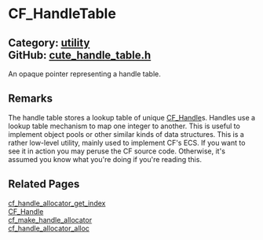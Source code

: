 [](../header.md ':include')

# CF_HandleTable

Category: [utility](/api_reference?id=utility)  
GitHub: [cute_handle_table.h](https://github.com/RandyGaul/cute_framework/blob/master/include/cute_handle_table.h)  
---

An opaque pointer representing a handle table.

## Remarks

The handle table stores a lookup table of unique [CF_Handle](/utility/cf_handle.md)s. Handles use a lookup table mechanism
to map one integer to another. This is useful to implement object pools or other similar kinds of
data structures. This is a rather low-level utility, mainly used to implement CF's ECS. If you want
to see it in action you may peruse the CF source code. Otherwise, it's assumed you know what you're
doing if you're reading this.

## Related Pages

[cf_handle_allocator_get_index](/utility/cf_handle_allocator_get_index.md)  
[CF_Handle](/utility/cf_handle.md)  
[cf_make_handle_allocator](/utility/cf_make_handle_allocator.md)  
[cf_handle_allocator_alloc](/utility/cf_handle_allocator_alloc.md)  

